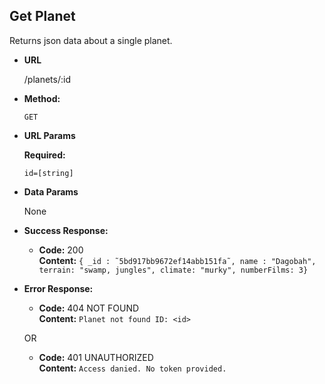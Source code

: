 **Get Planet**
----
  Returns json data about a single planet.

* **URL**

  /planets/:id

* **Method:**

  `GET`
  
*  **URL Params**

   **Required:**
 
   `id=[string]`

* **Data Params**

  None

* **Success Response:**

  * **Code:** 200 <br />
    **Content:** `{ _id : ˜5bd917bb9672ef14abb151fa˜, name : "Dagobah",  terrain: "swamp, jungles", climate: "murky", numberFilms: 3}`
 
* **Error Response:**

  * **Code:** 404 NOT FOUND <br />
    **Content:** `Planet not found ID: <id>`

  OR

  * **Code:** 401 UNAUTHORIZED <br />
    **Content:** `Access danied. No token provided.`
